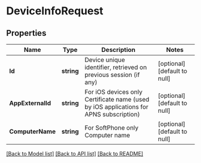 # DeviceInfoRequest

## Properties
Name | Type | Description | Notes
------------ | ------------- | ------------- | -------------
**Id** | **string** | Device unique identifier, retrieved on previous session (if any) | [optional] [default to null]
**AppExternalId** | **string** | For iOS devices only Certificate name (used by iOS applications for APNS subscription) | [optional] [default to null]
**ComputerName** | **string** | For SoftPhone only Computer name | [optional] [default to null]

[[Back to Model list]](../README.md#documentation-for-models) [[Back to API list]](../README.md#documentation-for-api-endpoints) [[Back to README]](../README.md)


